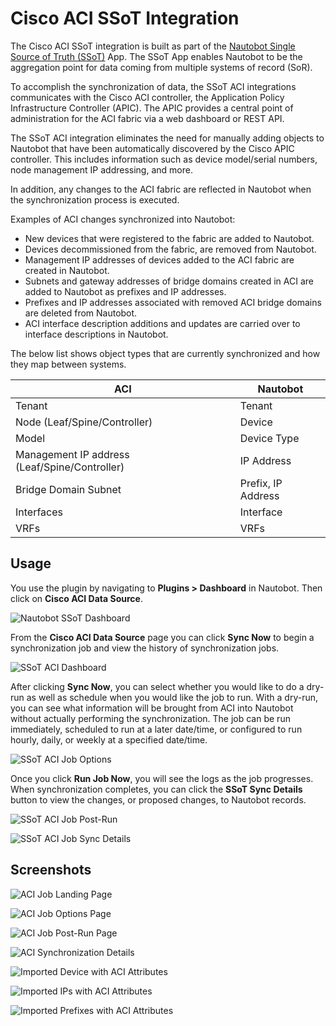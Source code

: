 # Cisco ACI SSoT Integration

The Cisco ACI SSoT integration is built as part of the [Nautobot Single Source of Truth (SSoT)](../..tps://github.com/nautobot/nautobot-plugin-ssot) App. The SSoT App enables Nautobot to be the aggregation point for data coming from multiple systems of record (SoR).

To accomplish the synchronization of data, the SSoT ACI integrations communicates with the Cisco ACI controller, the Application Policy Infrastructure Controller (APIC). The APIC provides a central point of administration for the ACI fabric via a web dashboard or REST API.

The SSoT ACI integration eliminates the need for manually adding objects to Nautobot that have been automatically discovered by the Cisco APIC controller. This includes information such as device model/serial numbers, node management IP addressing, and more.

In addition, any changes to the ACI fabric are reflected in Nautobot when the synchronization process is executed.

Examples of ACI changes synchronized into Nautobot:

- New devices that were registered to the fabric are added to Nautobot.
- Devices decommissioned from the fabric, are removed from Nautobot.
- Management IP addresses of devices added to the ACI fabric are created in Nautobot.
- Subnets and gateway addresses of bridge domains created in ACI are added to Nautobot as prefixes and IP addresses.
- Prefixes and IP addresses associated with removed ACI bridge domains are deleted from Nautobot.
- ACI interface description additions and updates are carried over to interface descriptions in Nautobot.

The below list shows object types that are currently synchronized and how they map between systems.

| **ACI** | **Nautobot** |
| ------- | ------------ |
| Tenant | Tenant |
| Node (Leaf/Spine/Controller) | Device |
| Model | Device Type |
| Management IP address (Leaf/Spine/Controller) | IP Address |
| Bridge Domain Subnet | Prefix, IP Address |
| Interfaces | Interface |
| VRFs | VRFs |

## Usage

You use the plugin by navigating to **Plugins > Dashboard** in Nautobot.  Then click on **Cisco ACI Data Source**.

![Nautobot SSoT Dashboard](../../images/aci-nautobot-ssot-dashboard.png)
 
From the **Cisco ACI Data Source** page you can click **Sync Now** to begin a synchronization job and view the history of synchronization jobs.

![SSoT ACI Dashboard](../../images/aci-dashboard.png)

After clicking **Sync Now**, you can select whether you would like to do a dry-run as well as schedule when you would like the job to run. With a dry-run, you can see what information will be brought from ACI into Nautobot without actually performing the synchronization. The job can be run immediately, scheduled to run at a later date/time, or configured to run hourly, daily, or weekly at a specified date/time. 

![SSoT ACI Job Options](../../images/aci-job-options.png)

Once you click **Run Job Now**, you will see the logs as the job progresses. When synchronization completes, you can click the **SSoT Sync Details** button to view the changes, or proposed changes, to Nautobot records.   

![SSoT ACI Job Post-Run](../../images/aci-job-post-run.png)

![SSoT ACI Job Sync Details](../../images/aci-job-sync-details.png)

## Screenshots

![ACI Job Landing Page](../../images/aci-job-landing-page.png)

![ACI Job Options Page](../../images/aci-job-options-page.png)

![ACI Job Post-Run Page](../../images/aci-job-post-run-page.png)

![ACI Synchronization Details](../../images/aci-synchronization-details.png)

![Imported Device with ACI Attributes](../../images/aci-imported-device-with-aci-attributes.png)

![Imported IPs with ACI Attributes](../../images/aci-imported-ips-with-aci-attributes.png)

![Imported Prefixes with ACI Attributes](../../images/aci-imported-prefixes-with-aci-attributes.png)
